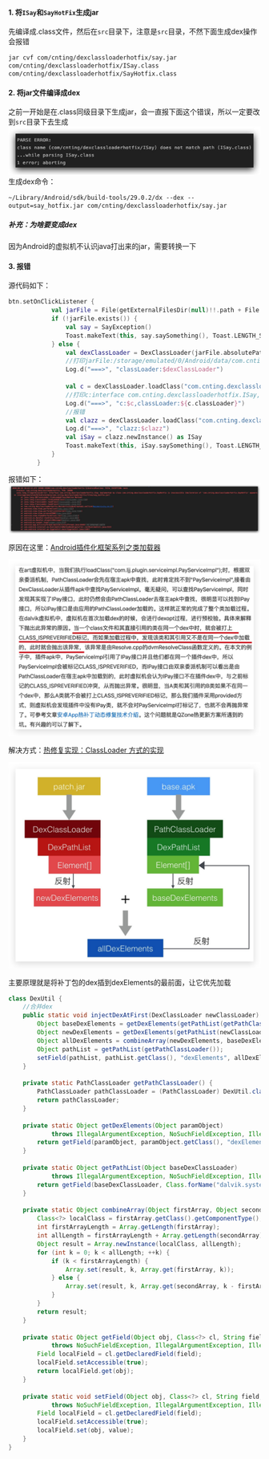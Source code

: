 #### 1. 将`ISay`和`SayHotFix`生成jar
先编译成.class文件，然后在`src`目录下，注意是`src`目录，不然下面生成dex操作会报错
```shell
jar cvf com/cnting/dexclassloaderhotfix/say.jar com/cnting/dexclassloaderhotfix/ISay.class com/cnting/dexclassloaderhotfix/SayHotfix.class
```

#### 2. 将jar文件编译成dex
之前一开始是在.class同级目录下生成jar，会一直报下面这个错误，所以一定要改到`src`目录下去生成
![error1](https://github.com/cnting/LagouCourse/blob/master/course05_ClassLoader/DexClassLoaderHotFix/res/1.jpg)
生成dex命令：
```shell
~/Library/Android/sdk/build-tools/29.0.2/dx --dex --output=say_hotfix.jar com/cnting/dexclassloaderhotfix/say.jar
```

##### 补充：为啥要变成dex
因为Android的虚拟机不认识java打出来的jar，需要转换一下

#### 3. 报错
源代码如下：
```kotlin
btn.setOnClickListener {
            val jarFile = File(getExternalFilesDir(null)!!.path + File.separator + "say_hotfix.jar")
            if (!jarFile.exists()) {
                val say = SayException()
                Toast.makeText(this, say.saySomething(), Toast.LENGTH_SHORT).show()
            } else {
                val dexClassLoader = DexClassLoader(jarFile.absolutePath, getExternalFilesDir(null)!!.absolutePath, null, classLoader)
                //打印jarFile:/storage/emulated/0/Android/data/com.cnting.dexclassloaderhotfix/files/say_hotfix.jar
                Log.d("===>", "classLoader:$dexClassLoader")

                val c = dexClassLoader.loadClass("com.cnting.dexclassloaderhotfix.ISay")
                //打印c:interface com.cnting.dexclassloaderhotfix.ISay,classLoader:dalvik.system.PathClassLoader[DexPathList[[zip file "/data/app/com.cnting.dexclassloaderhotfix-xXZ0i3BN3Ji0DI8DQHAZ6A==/base.apk"]
                Log.d("===>", "c:$c,classLoader:${c.classLoader}")
                //报错
                val clazz = dexClassLoader.loadClass("com.cnting.dexclassloaderhotfix.SayHotFix")
                Log.d("===>", "clazz:$clazz")
                val iSay = clazz.newInstance() as ISay
                Toast.makeText(this, iSay.saySomething(), Toast.LENGTH_SHORT).show()
            }
        }
```
报错如下：
![error2](https://github.com/cnting/LagouCourse/blob/master/course05_ClassLoader/DexClassLoaderHotFix/res/2.jpg)

原因在这里：[Android插件化框架系列之类加载器](https://www.jianshu.com/p/57fc356b9093)

![error3](https://github.com/cnting/LagouCourse/blob/master/course05_ClassLoader/DexClassLoaderHotFix/res/3.jpg)

解决方式：[热修复实现：ClassLoader 方式的实现](https://jaeger.itscoder.com/android/2016/09/20/nuva-source-code-analysis.html)

![error4](https://github.com/cnting/LagouCourse/blob/master/course05_ClassLoader/DexClassLoaderHotFix/res/4.jpg)

主要原理就是将补丁包的dex插到dexElements的最前面，让它优先加载
```java
class DexUtil {
    //合并dex
    public static void injectDexAtFirst(DexClassLoader newClassLoader) throws NoSuchFieldException, IllegalAccessException, ClassNotFoundException {
        Object baseDexElements = getDexElements(getPathList(getPathClassLoader()));
        Object newDexElements = getDexElements(getPathList(newClassLoader));
        Object allDexElements = combineArray(newDexElements, baseDexElements);
        Object pathList = getPathList(getPathClassLoader());
        setField(pathList, pathList.getClass(), "dexElements", allDexElements);
    }

    private static PathClassLoader getPathClassLoader() {
        PathClassLoader pathClassLoader = (PathClassLoader) DexUtil.class.getClassLoader();
        return pathClassLoader;
    }

    private static Object getDexElements(Object paramObject)
            throws IllegalArgumentException, NoSuchFieldException, IllegalAccessException {
        return getField(paramObject, paramObject.getClass(), "dexElements");
    }

    private static Object getPathList(Object baseDexClassLoader)
            throws IllegalArgumentException, NoSuchFieldException, IllegalAccessException, ClassNotFoundException {
        return getField(baseDexClassLoader, Class.forName("dalvik.system.BaseDexClassLoader"), "pathList");
    }

    private static Object combineArray(Object firstArray, Object secondArray) {
        Class<?> localClass = firstArray.getClass().getComponentType();
        int firstArrayLength = Array.getLength(firstArray);
        int allLength = firstArrayLength + Array.getLength(secondArray);
        Object result = Array.newInstance(localClass, allLength);
        for (int k = 0; k < allLength; ++k) {
            if (k < firstArrayLength) {
                Array.set(result, k, Array.get(firstArray, k));
            } else {
                Array.set(result, k, Array.get(secondArray, k - firstArrayLength));
            }
        }
        return result;
    }

    private static Object getField(Object obj, Class<?> cl, String field)
            throws NoSuchFieldException, IllegalArgumentException, IllegalAccessException {
        Field localField = cl.getDeclaredField(field);
        localField.setAccessible(true);
        return localField.get(obj);
    }

    private static void setField(Object obj, Class<?> cl, String field, Object value)
            throws NoSuchFieldException, IllegalArgumentException, IllegalAccessException {
        Field localField = cl.getDeclaredField(field);
        localField.setAccessible(true);
        localField.set(obj, value);
    }
}

```

